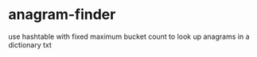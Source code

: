 # anagram-finder
use hashtable with fixed maximum bucket count to look up anagrams in a dictionary txt
